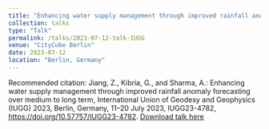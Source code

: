 ```yaml
---
title: "Enhancing water supply management through improved rainfall anomaly forecasting over medium to long term"
collection: talks
type: "Talk"
permalink: /talks/2023-07-12-talk-IUGG
venue: "CityCube Berlin"
date: 2023-07-12
location: "Berlin, Germany"
---
```


Recommended citation: Jiang, Z., Kibria, G., and Sharma, A.: Enhancing water supply management through improved rainfall anomaly forecasting over medium to long term, International Union of Geodesy and Geophysics (IUGG) 2023, Berlin, Germany, 11–20 July 2023, IUGG23-4782, https://doi.org/10.57757/IUGG23-4782. [Download talk here](http://singh-bohar.github.io/files/Ze-IUGG-2023.pdf)


